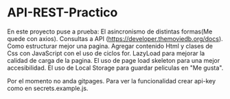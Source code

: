 # API-REST-Practico

En este proyecto puse a prueba:
El asincronismo de distintas formas(Me quede con axios).
Consultas a API (https://developer.themoviedb.org/docs).
Como estructurar mejor una pagina.
Agregar contenido Html y clases de Css con JavaScript con el uso de ciclos for.
LazyLoad para mejorar la calidad de carga de la pagina.
El uso de page load skeleton para una mejor accesibilidad.
El uso de Local Storage para guardar peliculas en "Me gusta".

Por el momento no anda gitpages. Para ver la funcionalidad crear api-key como en secrets.example.js.

